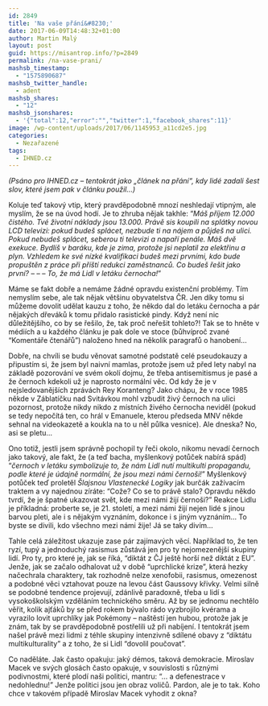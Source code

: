 ```yaml
---
id: 2849
title: 'Na vaše přání&#8230;'
date: 2017-06-09T14:48:32+01:00
author: Martin Malý
layout: post
guid: https://misantrop.info/?p=2849
permalink: /na-vase-prani/
mashsb_timestamp:
  - "1575890687"
mashsb_twitter_handle:
  - adent
mashsb_shares:
  - "12"
mashsb_jsonshares:
  - '{"total":12,"error":"","twitter":1,"facebook_shares":11}'
image: /wp-content/uploads/2017/06/1145953_a11cd2e5.jpg
categories:
  - Nezařazené
tags:
  - IHNED.cz
---
```

_(Psáno pro IHNED.cz &#8211; tentokrát jako &#8222;článek na přání&#8220;, kdy lidé zadali šest slov, které jsem pak v článku použil&#8230;)_

<span style="font-weight: 400;">Koluje teď takový vtip, který pravděpodobně mnozí neshledají vtipným, ale myslím, že se na úvod hodí. Je to zhruba nějak takhle: “<em>Máš příjem 12.000 čistého. Tvé životní náklady jsou 13.000. Právě sis koupili na splátky novou LCD televizi: pokud budeš splácet, nezbude ti na nájem a půjdeš na ulici. Pokud nebudeš splácet, seberou ti televizi a napaří penále. Máš dvě exekuce. Bydlíš v baráku, kde je zima, protože jsi neplatil za elektřinu a plyn. Vzhledem ke své nízké kvalifikaci budeš mezi prvními, kdo bude propuštěn z práce při příští redukci zaměstnanců. Co budeš řešit jako první? &#8211; &#8211; &#8211; To, že má Lidl v letáku černocha!</em>”</span>

<span style="font-weight: 400;">Máme se fakt dobře a nemáme žádné opravdu existenční problémy. Tím nemyslím sebe, ale tak nějak většinu obyvatelstva ČR. Jen díky tomu si můžeme dovolit udělat kauzu z toho, že někdo dal do letáku černocha a pár nějakých dřeváků k tomu přidalo rasistické pindy. Když není nic důležitějšího, co by se řešilo, že, tak proč neřešit tohleto?! Tak se to hněte v médiích a u každého článku je pak dole ve stoce (bůhvíproč zvané “Komentáře čtenářů”) naloženo hned na několik paragrafů o hanobení…</span>

<span style="font-weight: 400;">Dobře, na chvíli se budu věnovat samotné podstatě celé pseudokauzy a připustím si, že jsem byl naivní mamlas, protože jsem už před lety nabyl na základě pozorování ve svém okolí dojmu, že třeba antisemitismus je pasé a že černoch kdekoli už je naprosto normální věc. Od kdy že je v nejsledovanějších zprávách Rey Koranteng? Jako chápu, že v roce 1985 někde v Záblatíčku nad Svitávkou mohl vzbudit živý černoch na ulici pozornost, protože nikdy nikdo z místních živého černocha neviděl (pokud se tedy nepočítá ten, co hrál v Emanuele, kterou předseda MNV někde sehnal na videokazetě a koukla na to u něl půlka vesnice). Ale dneska? No, asi se pletu&#8230; </span>

<span style="font-weight: 400;">Ono totiž, jestli jsem správně pochopil ty řeči okolo, nikomu nevadí černoch jako takový, ale fakt, že (a teď bacha, myšlenkový potůček nabírá spád) “<em>černoch v letáku symbolizuje to, že nám Lidl nutí multikulti propagandu, podle které je údajně normální, že jsou mezi námi černoši!</em>” Myšlenkový potůček teď proletěl <em>Šlajsnou Vlastenecké Logiky</em> jak burčák zažívacím traktem a vy najednou zíráte: “Cože? Co se to právě stalo? Opravdu někdo tvrdí, že je špatné ukazovat svět, kde mezi námi žijí černoši?” Reakce Lidlu je příkladná: proberte se, je 21. století, a mezi námi žijí nejen lidé s jinou barvou pleti, ale i s nějakým vyznáním, dokonce i s jiným vyznáním… To byste se divili, kdo všechno mezi námi žije! Já se taky divím…</span>

<span style="font-weight: 400;">Tahle celá záležitost ukazuje zase pár zajímavých věcí. Například to, že ten ryzí, tupý a jednoduchý rasismus zůstává jen pro ty nejomezenější skupiny lidí. Pro ty, pro které je, jak se říká, “diktát z ČJ ještě horší než diktát z EU”. Jenže, jak se začalo odhalovat už v době “uprchlické krize”, která hezky načechrala charaktery, tak rozhodně nelze xenofobii, rasismus, omezenost a podobné věci vztahovat pouze na levou část Gaussovy křivky. Velmi silně se podobné tendence projevují, zdánlivě paradoxně, třeba u lidí s vysokoškolským vzděláním technického směru. Až by se jednomu nechtělo věřit, kolik ajťáků by se před rokem bývalo rádo vyzbrojilo kvérama a vyrazilo lovit uprchlíky jak Pokémony &#8211; naštěstí jen hubou, protože jak je znám, tak by se pravděpodobně postřelili už při nabíjení. I tentokrát jsem našel právě mezi lidmi z téhle skupiny intenzivně sdílené obavy z “diktátu multikulturality” a z toho, že si Lidl “dovolil poučovat”.</span>

<span style="font-weight: 400;">Co naděláte. Jak často opakuju: jaký démos, taková demokracie. Miroslav Macek ve svých glosách často opakuje, v souvislosti s různými podivnostmi, které plodí naši politici, mantru: “&#8230; a defenestrace v nedohlednu!” Jenže politici jsou jen obraz voličů. Pardon, ale je to tak. Koho chce v takovém případě Miroslav Macek vyhodit z okna?</span>